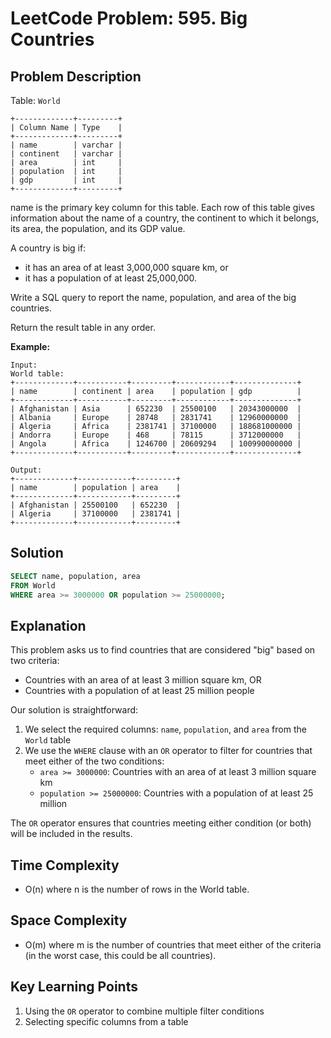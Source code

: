 # LeetCode Problem: 595. Big Countries

## Problem Description

Table: `World`

```
+-------------+---------+
| Column Name | Type    |
+-------------+---------+
| name        | varchar |
| continent   | varchar |
| area        | int     |
| population  | int     |
| gdp         | int     |
+-------------+---------+
```

name is the primary key column for this table.
Each row of this table gives information about the name of a country, the continent to which it belongs, its area, the population, and its GDP value.

A country is big if:

- it has an area of at least 3,000,000 square km, or
- it has a population of at least 25,000,000.

Write a SQL query to report the name, population, and area of the big countries.

Return the result table in any order.

**Example:**

```
Input:
World table:
+-------------+-----------+---------+------------+--------------+
| name        | continent | area    | population | gdp          |
+-------------+-----------+---------+------------+--------------+
| Afghanistan | Asia      | 652230  | 25500100   | 20343000000  |
| Albania     | Europe    | 28748   | 2831741    | 12960000000  |
| Algeria     | Africa    | 2381741 | 37100000   | 188681000000 |
| Andorra     | Europe    | 468     | 78115      | 3712000000   |
| Angola      | Africa    | 1246700 | 20609294   | 100990000000 |
+-------------+-----------+---------+------------+--------------+

Output:
+-------------+------------+---------+
| name        | population | area    |
+-------------+------------+---------+
| Afghanistan | 25500100   | 652230  |
| Algeria     | 37100000   | 2381741 |
+-------------+------------+---------+
```

## Solution

```sql
SELECT name, population, area
FROM World
WHERE area >= 3000000 OR population >= 25000000;
```

## Explanation

This problem asks us to find countries that are considered "big" based on two criteria:

- Countries with an area of at least 3 million square km, OR
- Countries with a population of at least 25 million people

Our solution is straightforward:

1. We select the required columns: `name`, `population`, and `area` from the `World` table
2. We use the `WHERE` clause with an `OR` operator to filter for countries that meet either of the two conditions:
   - `area >= 3000000`: Countries with an area of at least 3 million square km
   - `population >= 25000000`: Countries with a population of at least 25 million

The `OR` operator ensures that countries meeting either condition (or both) will be included in the results.

## Time Complexity

- O(n) where n is the number of rows in the World table.

## Space Complexity

- O(m) where m is the number of countries that meet either of the criteria (in the worst case, this could be all countries).

## Key Learning Points

1. Using the `OR` operator to combine multiple filter conditions
2. Selecting specific columns from a table
